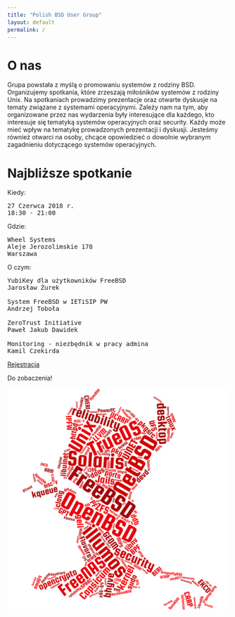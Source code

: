 ```yaml
---
title: "Polish BSD User Group"
layout: default
permalink: /
---
```

<h1>O nas</h1>
<p>Grupa powstała z myślą o promowaniu systemów z rodziny BSD. Organizujemy spotkania, które zrzeszają miłośników systemów z rodziny Unix. Na spotkaniach prowadzimy prezentacje oraz otwarte dyskusje na tematy związane z systemami operacyjnymi. Zależy nam na tym, aby organizowane przez nas wydarzenia były interesujące dla każdego, kto interesuje się tematyką systemów operacyjnych oraz security. Każdy może mieć wpływ na tematykę prowadzonych prezentacji i dyskusji. Jesteśmy również otwarci na osoby, chcące opowiedzieć o dowolnie wybranym zagadnieniu dotyczącego systemów operacyjnych.</p>

<h1>Najbliższe spotkanie</h1>

Kiedy:
<pre>
27 Czerwca 2018 r.
18:30 - 21:00
</pre>
Gdzie:
<pre>
Wheel Systems
Aleje Jerozolimskie 178
Warszawa
</pre>
O czym:
<pre>
YubiKey dla użytkowników FreeBSD
Jarosław Żurek

System FreeBSD w IETiSIP PW
Andrzej Toboła

ZeroTrust Initiative
Paweł Jakub Dawidek

Monitoring - niezbędnik w pracy admina
Kamil Czekirda
</pre>

<a href="https://www.eventbrite.com/e/the-polish-bsd-user-group-2-meetup-tickets-46879268153?aff=erelexpmlt">Rejestracja</a>

Do zobaczenia!

![Topics](bsd-words-cloud.png)

